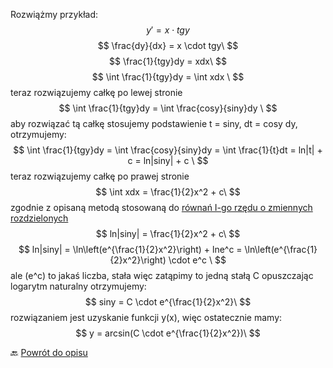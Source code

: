 Rozwiążmy przykład:
$$
y' = x \cdot tgy
$$
$$
\frac{dy}{dx} = x \cdot tgy\ 
$$
$$
\frac{1}{tgy}dy = xdx\  
$$
$$
\int \frac{1}{tgy}dy = \int xdx \
$$
teraz rozwiązujemy całkę po lewej stronie  
$$
\int \frac{1}{tgy}dy = \int \frac{cosy}{siny}dy \
$$
aby rozwiązać tą całkę stosujemy podstawienie t = siny, dt = cosy dy, otrzymujemy:  
$$
\int \frac{1}{tgy}dy = \int \frac{cosy}{siny}dy = \int \frac{1}{t}dt = ln|t| + c = ln|siny| + c \
$$
teraz rozwiązujemy całkę po prawej stronie  
$$
\int xdx = \frac{1}{2}x^2 + c\  
$$
zgodnie z opisaną metodą stosowaną do [równań I-go rzędu o zmiennych rozdzielonych](metoda1-rzedu-1.md)  
$$
ln|siny| = \frac{1}{2}x^2 + c\  
$$
$$
ln|siny| = \ln\left(e^{\frac{1}{2}x^2}\right) + lne^c = \ln\left(e^{\frac{1}{2}x^2}\right) \cdot e^c \
$$
ale \(e^c\) to jakaś liczba, stała więc zatąpimy to jedną stałą C 
opuszczając logarytm naturalny otrzymujemy:  
$$
siny = C \cdot e^{\frac{1}{2}x^2}\
$$
rozwiązaniem jest uzyskanie funkcji y(x), więc ostatecznie mamy:  
$$
 y = arcsin(C \cdot e^{\frac{1}{2}x^2})\
$$

🔙 [Powrót do opisu](metoda1-rzedu-1.md)